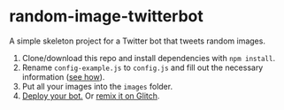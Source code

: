 # random-image-twitterbot

A simple skeleton project for a Twitter bot that tweets random images.

1. Clone/download this repo and install dependencies with `npm install`.
2. Rename `config-example.js` to `config.js` and fill out the necessary information ([see how](https://botwiki.org/tutorials/how-to-create-a-twitter-app/)).
3. Put all your images into the `images` folder.
4. [Deploy your bot.](https://botwiki.org/tutorials/bot-hosting) Or [remix it on Glitch](https://glitch.com/edit/#!/random-image-twitterbot).

